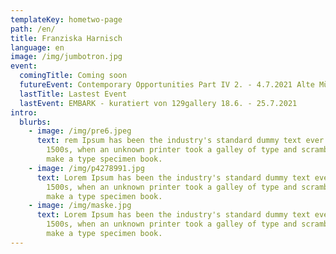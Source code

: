 ```yaml
---
templateKey: hometwo-page
path: /en/
title: Franziska Harnisch
language: en
image: /img/jumbotron.jpg
event:
  comingTitle: Coming soon
  futureEvent: Contemporary Opportunities Part IV 2. - 4.7.2021 Alte Münze
  lastTitle: Lastest Event
  lastEvent: EMBARK - kuratiert von 129gallery 18.6. - 25.7.2021
intro:
  blurbs:
    - image: /img/pre6.jpeg
      text: rem Ipsum has been the industry's standard dummy text ever since the
        1500s, when an unknown printer took a galley of type and scrambled it to
        make a type specimen book.
    - image: /img/p4278991.jpg
      text: Lorem Ipsum has been the industry's standard dummy text ever since the
        1500s, when an unknown printer took a galley of type and scrambled it to
        make a type specimen book.
    - image: /img/maske.jpg
      text: Lorem Ipsum has been the industry's standard dummy text ever since the
        1500s, when an unknown printer took a galley of type and scrambled it to
        make a type specimen book.
---
```

